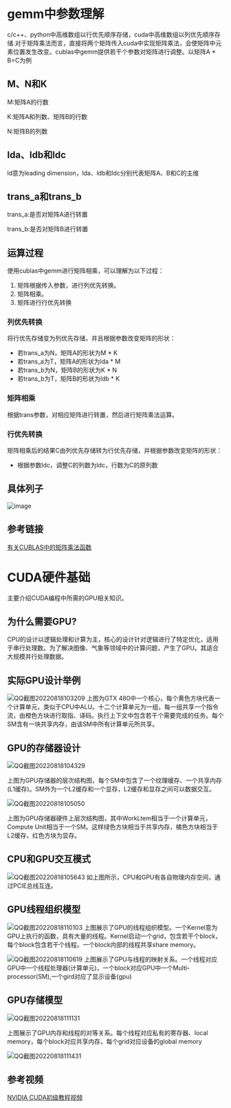 # gemm中参数理解
c/c++、python中高维数组以行优先顺序存储，cuda中高维数组以列优先顺序存储.对于矩阵乘法而言，直接将两个矩阵传入cuda中实现矩阵乘法，会使矩阵中元素位置发生改变。cublas中gemm提供若干个参数对矩阵进行调整。以矩阵A * B=C为例
## M、N和K
M:矩阵A的行数

K:矩阵A和列数、矩阵B的行数

N:矩阵B的列数
## lda、ldb和ldc
ld意为leading dimension，lda、ldb和ldc分别代表矩阵A、B和C的主维
## trans_a和trans_b
trans_a:是否对矩阵A进行转置

trans_b:是否对矩阵B进行转置
## 运算过程
使用cublas中gemm进行矩阵相乘，可以理解为以下过程：
1. 矩阵根据传入参数，进行列优先转换。
2. 矩阵相乘。
3. 矩阵进行行优先转换
### 列优先转换
将行优先存储变为列优先存储，并且根据参数改变矩阵的形状：
- 若trans_a为N，矩阵A的形状为M * K
- 若trans_a为T，矩阵A的形状为lda * M
- 若trans_b为N，矩阵B的形状为K * N
- 若trans_b为T，矩阵B的形状为ldb * K
### 矩阵相乘
根据trans参数，对相应矩阵进行转置，然后进行矩阵乘法运算。
### 行优先转换
矩阵相乘后的结果C由列优先存储转为行优先存储，并根据参数改变矩阵的形状：
- 根据参数ldc，调整C的列数为ldc，行数为C的原列数
## 具体列子
![image](https://user-images.githubusercontent.com/56336922/185171103-6b9c6187-9dde-4963-a76b-e43c7742b8ce.png)

## 参考链接
[有关CUBLAS中的矩阵乘法函数](https://www.cnblogs.com/cuancuancuanhao/p/7763256.html)

# CUDA硬件基础
主要介绍CUDA编程中所需的GPU相关知识。
## 为什么需要GPU?
CPU的设计以逻辑处理和计算为主，核心的设计针对逻辑进行了特定优化，适用于串行处理数。为了解决图像、气象等领域中的计算问题，产生了GPU。其适合大规模并行处理数据。
## 实际GPU设计举例
![QQ截图20220818103209](https://user-images.githubusercontent.com/56336922/185279920-a72b82cc-74a8-4e96-b1b4-9f4dd8ff03d0.png)
上图为GTX 480中一个核心，每个黄色方块代表一个计算单元，类似于CPU中ALU。十二个计算单元为一组，每一组共享一个指令流，由橙色方块进行取指、译码。执行上下文中包含若干个需要完成的任务。每个SM含有一块共享内存，由该SM中所有计算单元所共享。
## GPU的存储器设计
![QQ截图20220818104329](https://user-images.githubusercontent.com/56336922/185281405-5b2ce319-9e73-4474-918e-c98de0948790.png)

上图为GPU存储器的层次结构图，每个SM中包含了一个纹理缓存、一个共享内存(L1缓存)。SM外为一个L2缓存和一个显存，L2缓存和显存之间可以数据交互。

![QQ截图20220818105050](https://user-images.githubusercontent.com/56336922/185282317-457b7655-8d24-4ae7-abd3-0144886aca9a.png)

上图为GPU存储器硬件上层次结构图，其中WorkLtem相当于一个计算单元，Compute Unit相当于一个SM。这样绿色方块相当于共享内存，橘色方块相当于L2缓存，红色方块为显存。
## CPU和GPU交互模式
![QQ截图20220818105643](https://user-images.githubusercontent.com/56336922/185283088-203b3c46-b97a-418f-b038-96fabfdabafd.png)
如上图所示，CPU和GPU有各自物理内存空间，通过PCIE总线互连。
## GPU线程组织模型
![QQ截图20220818110103](https://user-images.githubusercontent.com/56336922/185283578-e24b58ed-a197-4493-9cec-1a6563ec072b.png)
上图展示了GPU的线程组织模型。一个Kernel意为GPU上执行的函数，具有大量的线程。Kernel启动一个grid，包含若干个block，每个block包含若干个线程。一个block内部的线程共享share memory。

![QQ截图20220818110619](https://user-images.githubusercontent.com/56336922/185284171-f23125d8-bfc5-4c85-b712-acc6773ae4b9.png)
上图展示了GPU与线程的映射关系。一个线程对应GPU中一个线程处理器(计算单元)，一个block对应GPU中一个Multi-processor(SM),一个gird对应了显示设备(gpu)
## GPU存储模型
![QQ截图20220818111131](https://user-images.githubusercontent.com/56336922/185284814-3b079c74-3acc-43ab-b077-70f8243ddd2a.png)

上图展示了GPU内存和线程的对等关系。每个线程对应私有的寄存器、local memory，每个block对应共享内存，每个grid对应设备的global memory

![QQ截图20220818111431](https://user-images.githubusercontent.com/56336922/185285124-67acb06d-cee7-40a1-be5c-6c7403753242.png)
## 参考视频
[NVIDIA CUDA初级教程视频](https://www.bilibili.com/video/BV1kx411m7Fk?p=5&spm_id_from=333.1007.top_right_bar_window_history.content.click&vd_source=d759cf8f50c820c1f20e1c9049769dbc)

